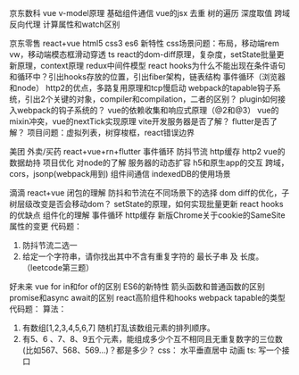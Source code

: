 京东数科 vue
v-model原理
基础组件通信
vue的jsx
去重
树的遍历
深度取值
跨域
反向代理
计算属性和watch区别

京东零售 react+vue
html5 css3 es6 新特性
css场景问题：布局，移动端rem vw，移动端模态框滑动穿透
ts
react的dom-diff原理，复杂度，setState批量更新原理，context原理
redux中间件模型
react hooks为什么不能出现在条件语句和循环中？引出hooks存放的位置，引出fiber架构，链表结构
事件循环（浏览器和node）
http2的优点，多路复用原理和tcp慢启动
webpack的tapable钩子系统，引出2个关键的对象，compiler和compilation，二者的区别？
plugin如何接入webpack的钩子系统的？
vue的依赖收集和响应式原理（@2和@3）
vue的mixin冲突，vue的nextTick实现原理
vite开发服务器是否了解？
flutter是否了解？
项目问题：虚拟列表，树穿梭框，react错误边界

美团 外卖/买药 react+vue+rn+flutter
事件循环
防抖节流
http缓存
http2
vue的数据劫持
项目优化
对node的了解
服务器的动态扩容
h5和原生app的交互
跨域，cors，jsonp(webpack用到)
组件间通信
indexedDB的使用场景

滴滴 react+vue
闭包的理解
防抖和节流在不同场景下的选择
dom diff的优化，子树层级改变是否会移动dom？
setState的原理，如何实现批量更新
react hooks的优缺点
组件化的理解
事件循环
http缓存
新版Chrome关于cookie的SameSite属性的变更
代码题：
1. 防抖节流二选一
2. 给定一个字符串，请你找出其中不含有重复字符的 最长子串 及 长度。（leetcode第三题）

好未来 vue
for in和for of的区别
ES6的新特性
箭头函数和普通函数的区别
promise和async await的区别
react高阶组件和hooks
webpack tapable的类型
代码题：
算法：
1. 有数组[1,2,3,4,5,6,7] 随机打乱该数组元素的排列顺序。
2. 有5、6 、7、8、9五个元素，能组成多少个互不相同且无重复数字的三位数(比如567、568、569...)？都是多少？
css：
水平垂直居中
动画
ts:
写一个接口
